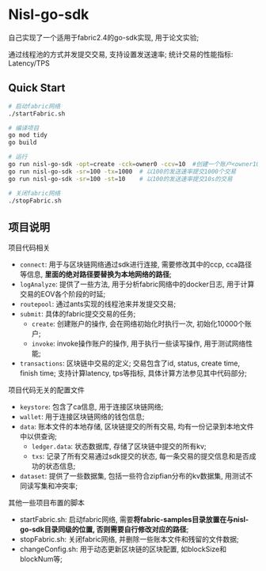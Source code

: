 # Nisl-go-sdk
自己实现了一个适用于fabric2.4的go-sdk实现, 用于论文实验;

通过线程池的方式并发提交交易, 支持设置发送速率; 统计交易的性能指标: Latency/TPS

## Quick Start

```bash
# 启动fabric网络
./startFabric.sh

# 编译项目
go mod tidy
go build

# 运行
go run nisl-go-sdk -opt=create -cck=owner0 -ccv=10  #创建一个账户<owner10, 10>
go run nisl-go-sdk -sr=100 -tx=1000  # 以100的发送速率提交1000个交易
go run nisl-go-sdk -sr=100 -st=10    # 以100的发送速率提交10s的交易

# 关闭fabric网络
./stopFabric.sh
```

## 项目说明
项目代码相关
- `connect`: 用于与区块链网络通过sdk进行连接, 需要修改其中的ccp, cca路径等信息, **里面的绝对路径要替换为本地网络的路径**;
- `logAnalyze`: 提供了一些方法, 用于分析fabric网络中的docker日志, 用于计算交易的EOV各个阶段的时延;
- `routepool`: 通过ants实现的线程池来并发提交交易;
- `submit`: 具体的fabric提交交易的任务;
    - `create`: 创建账户的操作, 会在网络初始化时执行一次, 初始化10000个账户;
    - `invoke`: invoke操作账户的操作, 用于执行一些读写操作, 用于测试网络性能;
- `transactions`: 区块链中交易的定义; 交易包含了id, status, create time, finish time; 支持计算latency, tps等指标, 具体计算方法参见其中代码部分;

项目代码无关的配置文件
- `keystore`: 包含了ca信息, 用于连接区块链网络;
- `wallet`: 用于连接区块链网络的钱包信息;
- `data`: 账本文件的本地存储, 区块链提交的所有交易, 均有一份记录到本地文件中以供查询;
    - `ledger.data`: 状态数据库, 存储了区块链中提交的所有kv;
    - `txs`: 记录了所有交易通过sdk提交的状态, 每一条交易的提交信息和是否成功的状态信息;
- `dataset`: 提供了一些数据集, 包括一些符合zipfian分布的kv数据集, 用测试不同读写集和冲突率;

其他一些项目布置的脚本
- startFabric.sh: 启动fabric网络, 需要**将fabric-samples目录放置在与nisl-go-sdk目录同级的位置, 否则需要自行修改对应的路径**;
- stopFabric.sh: 关闭fabric网络, 并删除一些账本文件和残留的文件数据;
- changeConfig.sh: 用于动态更新区块链的区块配置, 如blockSize和blockNum等;
